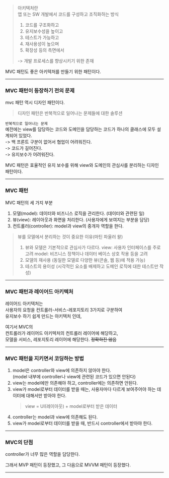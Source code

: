 > 아키텍처란  
> 앱 또는 SW 개발에서 코드를 구성하고 조직화하는 방식
>
> 1. 코드를 구조화하고
> 2. 유지보수성을 높이고
> 3. 테스트가 가능하고
> 4. 재사용성이 높으며
> 5. 확장성 등의 측면에서
>
> -> 개발 프로세스를 향상시키기 위한 존재

MVC 패턴도 좋은 아키텍처를 만들기 위한 패턴이다.

---

### MVC 패턴이 등장하기 전의 문제

mvc 패턴 역시 디자인 패턴이다.

> 디자인 패턴은 반복적으로 일어나는 문제들에 대한 솔루션

`반복적으로 일어나는 문제`  
예전에는 view를 담당하는 코드와 도메인을 담당하는 코드가 하나의 클래스에 모두 설계되어 있었다.  
-> 백 프론트 구분이 없어서 협업이 어려워진다.  
-> 코드가 길어진다.  
-> 유지보수가 어려워진다.

MVC 패턴은 효율적인 유지 보수를 위해 view와 도메인의 관심사를 분리하는 디자인 패턴이다.

---

### MVC 패턴

MVC 패턴의 세 가지 부분

1. 모델(model): 데이터와 비즈니스 로직을 관리한다. (데이터와 관련된 일)
2. 뷰(view): 레이아웃과 화면을 처리한다. (사용자에게 보여지는 부분을 담당)
3. 컨트롤러(controller): model과 view의 중개자 역할을 한다.

> 뷰를 모델에서 분리하는 것이 중요한 이유(마틴 파울러 왈)
> 1. 뷰와 모델은 기본적으로 관심사가 다르다.
>    view: 사용자 인터페이스를 주로 고려
>    model: 비즈니스 정책이나 데이터 베이스 상호 작용 등을 고려
> 2. 모델의 재사용
>    (동일한 모델로 다양한 뷰(콘솔, 웹 등)에 적용 가능)
> 3. 테스트의 용이성
>    (시각적인 요소를 배제하고 도메인 로직에 대한 테스트만 작성)

---

### MVC 패턴과 레이어드 아키텍처

레이어드 아키텍처는  
사용자의 요청을 컨트롤러-서비스-레포지토리 3가지로 구분하여  
유지보수 하기 쉽게 만드는 아키텍처 인데,

여기서 MVC의  
컨트롤러가 레이어드 아키텍처의 컨트롤러 레이어에 해당하고,  
모델을 서비스, 레포지토리 레이어에 해당한다.
~~정확하진 않음~~

---

### MVC 패턴을 지키면서 코딩하는 방법

1. model은 controller와 view에 의존하지 않아야 한다.  
   (model 내부에 controller나 view에 관련된 코드가 있으면 안된다)
2. view는 model에만 의존해야 하고, controller에는 의존하면 안된다.
3. view가 model로부터 데이터를 받을 때는, 사용자마다 다르게 보여주어야 하는 데이터에 대해서만 받아야 한다.
   > view = UI(레이아웃) + model로부터 받은 데이터
4. controller는 model과 view에 의존해도 된다.
5. view가 model로부터 데이터를 받을 때, 반드시 controller에서 받아야 한다.

---

### MVC의 단점

controller가 너무 많은 역할을 담당한다.

그래서 MVP 패턴이 등장했고, 그 다음으로 MVVM 패턴이 등장했다.

---